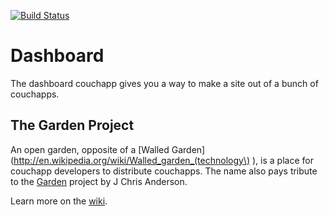 [![Build Status](https://secure.travis-ci.org/garden20/dashboard.png)](http://travis-ci.org/garden20/dashboard)

# Dashboard

The dashboard couchapp gives you a way to make a site out of a bunch of couchapps.



## The Garden Project

An open garden, opposite of a [Walled Garden](http://en.wikipedia.org/wiki/Walled_garden_(technology\) ), is a place for couchapp developers to distribute couchapps.
The name also pays tribute to the [Garden](https://couchapp.org/page/garden) project by J Chris Anderson.

Learn more on the [wiki](https://github.com/kanso/garden/wiki).


